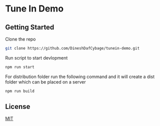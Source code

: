 # Tune In Demo

## Getting Started

Clone the repo

```sh
git clone https://github.com/DineshDafCybage/tunein-demo.git
```

Run script to start devlopment
```sh
npm run start
```

For distribution folder run the following command and it will create a dist folder which can be placed on a server
```sh
npm run build
```

## License
[MIT](LICENSE)
